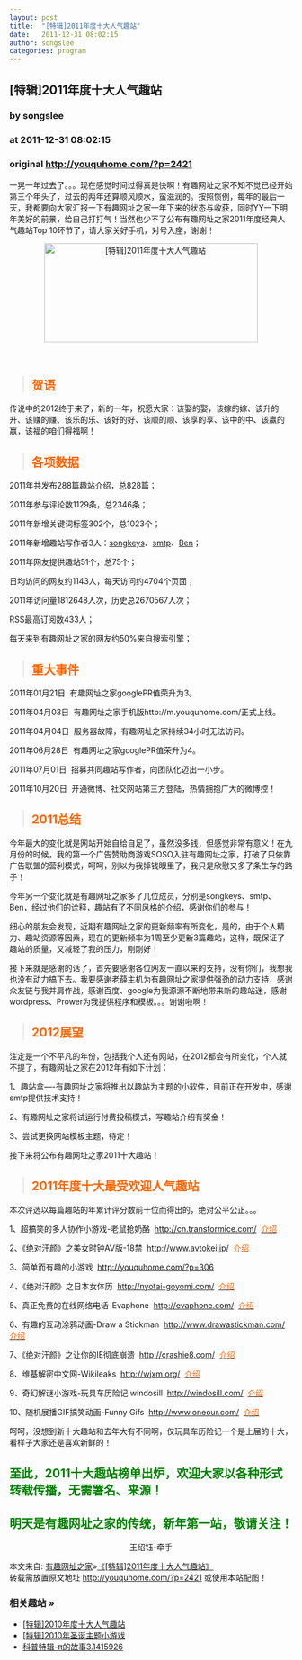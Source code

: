 ```yaml
---
layout: post
title:  "[特辑]2011年度十大人气趣站"
date:   2011-12-31 08:02:15
author: songslee
categories: program
---
```


## [特辑]2011年度十大人气趣站
### by songslee
### at 2011-12-31 08:02:15
### original <http://youquhome.com/?p=2421>

<p>一晃一年过去了。。。现在感觉时间过得真是快啊！有趣网址之家不知不觉已经开始第三个年头了，过去的两年还算顺风顺水，蛮滋润的。按照惯例，每年的最后一天，我都要向大家汇报一下有趣网址之家一年下来的状态与收获，同时YY一下明年美好的前景，给自己打打气！当然也少不了公布有趣网址之家2011年度经典人气趣站Top 10环节了，请大家关好手机，对号入座，谢谢！</p>
<p style="text-align:center"><img title="[特辑]2011年度十大人气趣站" src="http://img.youquhome.com/uploads/2011/12/2011renqiquzhan.jpg" alt="[特辑]2011年度十大人气趣站" width="380" height="176"></p>
<p><span></span><br>
<blockquote>
<h2><span style="color:#ff6600">贺语</span></h2>
</blockquote>
<p>传说中的2012终于来了，新的一年，祝愿大家：该娶的娶，该嫁的嫁、该升的升、该赚的赚、该乐的乐、该好的好、该顺的顺、该享的享、该中的中、该赢的赢，该福的咱们得福啊！</p>
<blockquote>
<h2><span style="color:#ff6600">各项数据</span></h2>
</blockquote>
<p>2011年共发布288篇趣站介绍，总828篇；</p>
<p>2011年参与评论数1129条，总2346条；</p>
<p>2011年新增关键词标签302个，总1023个；</p>
<p>2011年新增趣站写作者3人：<a title="songkeys发布的趣站" href="http://youquhome.com/?author=4">songkeys</a>、<a title="smtp发布的趣站" href="http://youquhome.com/?author=9">smtp</a>、<a title="Ben发布的趣站" href="http://youquhome.com/?author=18">Ben</a>；</p>
<p>2011年网友提供趣站51个，总75个；</p>
<p>日均访问的网友约1143人，每天访问约4704个页面；</p>
<p>2011年访问量1812648人次，历史总2670567人次；</p>
<p>RSS最高订阅数433人；</p>
<p>每天来到有趣网址之家的网友约50%来自搜索引擎；</p>
<blockquote>
<h2><span style="color:#ff6600">重大事件</span></h2>
</blockquote>
<p>2011年01月21日  有趣网址之家googlePR值荣升为3。</p>
<p>2011年04月03日  有趣网址之家手机版http://m.youquhome.com/正式上线。</p>
<p>2011年04月04日  服务器故障，有趣网址之家持续34小时无法访问。</p>
<p>2011年06月28日  有趣网址之家googlePR值荣升为4。</p>
<p>2011年07月01日  招募共同趣站写作者，向团队化迈出一小步。</p>
<p>2011年10月20日  开通微博、社交网站第三方登陆，热情拥抱广大的微博控！</p>
<blockquote>
<h2><span style="color:#ff6600">2011总结</span></h2>
</blockquote>
<p>今年最大的变化就是网站开始自给自足了，虽然没多钱，但感觉非常有意义！在九月份的时候，我的第一个广告赞助商游戏SOSO入驻有趣网址之家，打破了只依靠广告联盟的营利模式，呵呵，别以为我掉钱眼里了，我只是欣慰又多了条生存的路子！</p>
<p>今年另一个变化就是有趣网址之家多了几位成员，分别是songkeys、smtp、Ben，经过他们的诠释，趣站有了不同风格的介绍，感谢你们的参与！</p>
<p>细心的朋友会发现，近期有趣网址之家的更新频率有所变化，是的，由于个人精力、趣站资源等因素，现在的更新频率为1周至少更新3篇趣站，这样，既保证了趣站的质量，又减轻了我的压力，刚刚好！</p>
<p>接下来就是感谢的话了，首先要感谢各位网友一直以来的支持，没有你们，我想我也没有动力搞下去。我要感谢老薛主机为有趣网址之家提供强劲的动力支持，感谢众友链与我并肩作战，感谢百度、google为我源源不断地带来新的趣站迷，感谢wordpress、Prower为我提供程序和模板。。。谢谢啦啊！</p>
<blockquote>
<h2><span style="color:#ff6600">2012展望</span></h2>
</blockquote>
<p>注定是一个不平凡的年份，包括我个人还有网站，在2012都会有所变化，个人就不提了，有趣网址之家在2012年有如下计划：</p>
<p>1、趣站盒—-有趣网址之家将推出以趣站为主题的小软件，目前正在开发中，感谢smtp提供技术支持！</p>
<p>2、有趣网址之家将试运行付费投稿模式，写趣站介绍有奖金！</p>
<p>3、尝试更换网站模板主题，待定！</p>
<p>接下来将公布有趣网址之家2011十大趣站！</p>
<blockquote>
<h2><span style="color:#ff6600">2011年度十大最受欢迎人气趣站</span></h2>
</blockquote>
<p>本次评选以每篇趣站的年累计评分数前十位而得出的，绝对公平公正。。。</p>
<p>1、超搞笑的多人协作小游戏-老鼠抢奶酪  <a href="http://cn.transformice.com/" rel="external nofollow">http://cn.transformice.com/</a>  <span style="color:#ff6600"><a title="超搞笑的多人协作小游戏-老鼠抢奶酪" href="http://youquhome.com/?p=2215"><span style="color:#ff6600">介绍</span></a></span></p>
<p>2、《绝对汗颜》之美女时钟AV版-18禁  <a href="http://www.avtokei.jp/" rel="external nofollow">http://www.avtokei.jp/</a>  <span style="color:#ff6600"><a title="《绝对汗颜》之美女时钟AV版-18禁" href="http://youquhome.com/?p=1849"><span style="color:#ff6600">介绍</span></a></span></p>
<p>3、简单而有趣的小游戏  <a href="http://youquhome.com/?p=306">http://youquhome.com/?p=306</a></p>
<p>4、《绝对汗颜》之日本女体历  <a href="http://nyotai-goyomi.com/" rel="external nofollow">http://nyotai-goyomi.com/</a>  <span style="color:#ff6600"><a title="《绝对汗颜》之日本女体历" href="http://youquhome.com/?p=2017"><span style="color:#ff6600">介绍</span></a></span></p>
<p>5、真正免费的在线网络电话-Evaphone  <a href="http://evaphone.com/" rel="external nofollow">http://evaphone.com/</a>  <span style="color:#ff6600"><a title="真正免费的在线网络电话-Evaphone" href="http://youquhome.com/?p=1861"><span style="color:#ff6600">介绍</span></a></span></p>
<p>6、有趣的互动涂鸦动画-Draw a Stickman  <a href="http://www.drawastickman.com/" rel="external nofollow">http://www.drawastickman.com/</a>  <span style="color:#ff6600"><a title="有趣的互动涂鸦动画-Draw a Stickman" href="http://youquhome.com/?p=2358"><span style="color:#ff6600">介绍</span></a></span></p>
<p>7、《绝对汗颜》之让你的IE彻底崩溃  <a href="http://crashie8.com/" rel="external nofollow">http://crashie8.com/</a>  <span style="color:#ff6600"><a title="《绝对汗颜》之让你的IE彻底崩溃" href="http://youquhome.com/?p=1923"><span style="color:#ff6600">介绍</span></a></span></p>
<p>8、维基解密中文网-Wikileaks  <a href="http://wjxm.org/" rel="external nofollow">http://wjxm.org/</a>  <span style="color:#ff6600"><a title="维基解密中文网-Wikileaks" href="http://youquhome.com/?p=1843"><span style="color:#ff6600">介绍</span></a></span></p>
<p>9、奇幻解谜小游戏-玩具车历险记 windosill  <a href="http://windosill.com/" rel="external nofollow">http://windosill.com/</a>  <span style="color:#ff6600"><a title="奇幻解谜小游戏-玩具车历险记 windosill" href="http://youquhome.com/?p=1555"><span style="color:#ff6600">介绍</span></a></span></p>
<p>10、随机展播GIF搞笑动画-Funny Gifs  <a href="http://www.oneour.com/" rel="external nofollow">http://www.oneour.com/</a>  <span style="color:#ff6600"><a title="随机展播GIF搞笑动画-Funny Gifs" href="http://youquhome.com/?p=1981"><span style="color:#ff6600">介绍</span></a></span></p>
<p>呵呵，没想到新十大趣站和去年大有不同啊，仅玩具车历险记一个是上届的十大，看样子大家还是喜欢新鲜的！</p>
<h2><span style="color:#008000">至此，2011十大趣站榜单出炉，欢迎大家以各种形式转载传播，无需署名、来源！</span></h2>
<h2><span style="color:#008000">明天是有趣网址之家的传统，新年第一站，敬请关注！</span></h2>
<p style="text-align:center">王绍钰-牵手 </p>
<div>本文来自: <a href="http://youquhome.com">有趣网址之家</a>»<a href="http://youquhome.com/?p=2421">《[特辑]2011年度十大人气趣站》</a></div><div>转载需放置原文地址 <a href="http://youquhome.com/?p=2421" title="[特辑]2011年度十大人气趣站">http://youquhome.com/?p=2421</a> 或使用本站配图！</div><h3>相关趣站 »</h3><ul><li><a href="http://youquhome.com/?p=1866" title="[特辑]2010年度十大人气趣站">[特辑]2010年度十大人气趣站</a></li><li><a href="http://youquhome.com/?p=1859" title="[特辑]2010年圣诞主题小游戏">[特辑]2010年圣诞主题小游戏</a></li><li><a href="http://youquhome.com/?p=1117" title="科普特辑-π的故事3.1415926">科普特辑-π的故事3.1415926</a></li></ul></p>